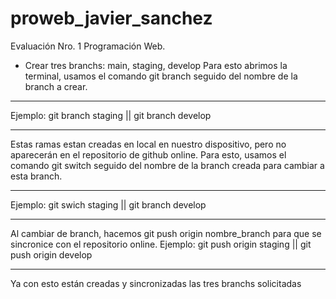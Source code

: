 # proweb_javier_sanchez
Evaluación Nro. 1 Programación Web.

- Crear tres branchs: main, staging, develop
Para esto abrimos la terminal, usamos el comando git branch seguido del nombre de la branch a crear.

---

Ejemplo: git branch staging || git branch develop

---

Estas ramas estan creadas en local en nuestro dispositivo, pero no aparecerán en el repositorio de github online.
Para esto, usamos el comando git switch seguido del nombre de la branch creada para cambiar a esta branch.

---

Ejemplo: git swich staging || git branch develop

---

Al cambiar de branch, hacemos git push origin nombre_branch para que se sincronice con el repositorio online.
Ejemplo: git push origin staging || git push origin develop

---

Ya con esto están creadas y sincronizadas las tres branchs solicitadas